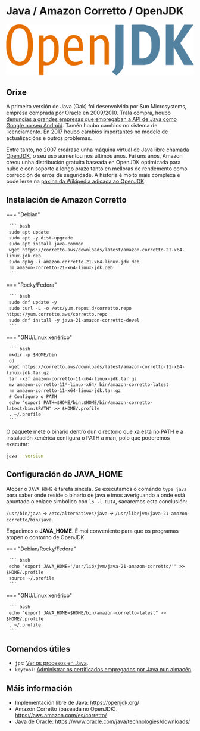 # Java / Amazon Corretto / OpenJDK

![Logo OpenJDK](images/openjdk/OpenJDK_logo.svg#derecha "Logo OpenJDK")

## Orixe

A primeira versión de Java (Oak) foi desenvolvida por Sun Microsystems, empresa comprada por Oracle en 2009/2010. Trala compra, houbo [denuncias a grandes empresas que empregaban a API de Java como Google no seu Android](https://es.wikipedia.org/wiki/Caso_Oracle_contra_Google). Tamén houbo cambios no sistema de licenciamento. En 2017 houbo cambios importantes no modelo de actualizacións e outros problemas.

Entre tanto, no 2007 creárase unha máquina virtual de Java libre chamada [OpenJDK](https://openjdk.org/), o seu uso aumentou nos últimos anos. Fai uns anos, Amazon creou unha distribución gratuita baseada en OpenJDK optimizada para nube e con soporte a longo prazo tanto en melloras de rendemento como corrección de erros de seguridade. A historia é moito máis complexa e pode lerse na [páxina da Wikipedia adicada ao OpenJDK](https://es.wikipedia.org/wiki/OpenJDK).


## Instalación de Amazon Corretto

=== "Debian"

     ``` bash
     sudo apt update
     sudo apt -y dist-upgrade
     sudo apt install java-common
     wget https://corretto.aws/downloads/latest/amazon-corretto-21-x64-linux-jdk.deb
     sudo dpkg -i amazon-corretto-21-x64-linux-jdk.deb
     rm amazon-corretto-21-x64-linux-jdk.deb
     ```

=== "Rocky/Fedora"

     ``` bash
     sudo dnf update -y
     sudo curl -L -o /etc/yum.repos.d/corretto.repo https://yum.corretto.aws/corretto.repo
     sudo dnf install -y java-21-amazon-corretto-devel
     ```

=== "GNU/Linux xenérico"

     ``` bash
     mkdir -p $HOME/bin
     cd
     wget https://corretto.aws/downloads/latest/amazon-corretto-11-x64-linux-jdk.tar.gz
     tar -xzf amazon-corretto-11-x64-linux-jdk.tar.gz
     mv amazon-corretto-11*-linux-x64/ bin/amazon-corretto-latest
     rm amazon-corretto-11-x64-linux-jdk.tar.gz
     # Configuro o PATH
     echo "export PATH=$HOME/bin:$HOME/bin/amazon-corretto-latest/bin:$PATH" >> $HOME/.profile
     . ~/.profile
     ```


O paquete mete o binario dentro dun directorio que xa está no PATH e a instalación xenérica configura o PATH a man, polo que poderemos executar:

  ``` bash
  java --version
  ```

## Configuración do JAVA_HOME

Atopar o `JAVA_HOME` é tarefa sinxela. Se executamos o comando `type java` para saber onde reside o binario de java e imos averiguando a onde está apuntado o enlace simbólico con `ls -l RUTA`, sacaremos esta conclusión:

`/usr/bin/java` &rarr; `/etc/alternatives/java` &rarr; `/usr/lib/jvm/java-21-amazon-corretto/bin/java`.

Engadimos o **JAVA_HOME**. É moi conveniente para que os programas atopen o contorno de OpenJDK.

=== "Debian/Rocky/Fedora"

     ``` bash
     echo "export JAVA_HOME='/usr/lib/jvm/java-21-amazon-corretto/'" >> $HOME/.profile
     source ~/.profile
     ```

=== "GNU/Linux xenérico"

     ``` bash
     echo "export JAVA_HOME=$HOME/bin/amazon-corretto-latest" >> $HOME/.profile
     . ~/.profile
     ```

## Comandos útiles

- `jps`: [Ver os procesos en Java](https://docs.oracle.com/en/java/javase/21/docs/specs/man/jps.html).
- `keytool`: [Administrar os certificados empregados por Java nun almacén](https://docs.oracle.com/en/java/javase/21/docs/specs/man/keytool.html).


## Máis información

- Implementación libre de Java: <https://openjdk.org/>
- Amazon Corretto (baseada no OpenJDK): <https://aws.amazon.com/es/corretto/>
- Java de Oracle: <https://www.oracle.com/java/technologies/downloads/>
